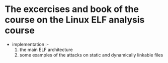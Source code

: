 #  The excercises and book of the course on the Linux ELF analysis  course 
  - implementation :- 
    1. the  main ELF architecture 
    2. some examples of the attacks on static and dynamically linkable files

